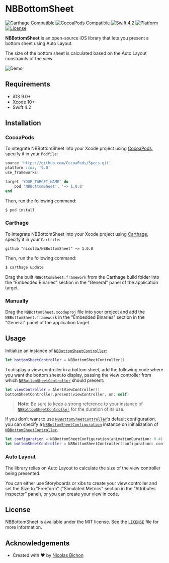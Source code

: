 # NBBottomSheet

[![Carthage Compatible](https://img.shields.io/badge/Carthage-compatible-4BC51D.svg)](https://github.com/Carthage/Carthage)
[![CocoaPods Compatible](https://img.shields.io/cocoapods/v/NBBottomSheet.svg)](http://cocoapods.org/pods/NBBottomSheet)
[![Swift 4.2](https://img.shields.io/badge/Swift-4.2-orange.svg?style=flat)](https://developer.apple.com/swift/)
[![Platform](https://img.shields.io/cocoapods/p/NBBottomSheet.svg)](http://www.apple.com/ios/)
[![License](https://img.shields.io/github/license/nicol3a/NBBottomSheet.svg)](https://github.com/nicol3a/NBBottomSheet/blob/master/LICENSE)

**NBBottomSheet** is an open-source iOS library that lets you present a bottom sheet using Auto Layout.

The size of the bottom sheet is calculated based on the Auto Layout constraints of the view.

![Demo](https://github.com/nicol3a/NBBottomSheet/blob/master/demo.gif)

## Requirements

* iOS 9.0+
* Xcode 10+
* Swift 4.2

## Installation

### CocoaPods

To integrate NBBottomSheet into your Xcode project using [CocoaPods](http://cocoapods.org), specify it in your `Podfile`:

```ruby
source 'https://github.com/CocoaPods/Specs.git'
platform :ios, '9.0'
use_frameworks!

target 'YOUR_TARGET_NAME' do
    pod 'NBBottomSheet', '~> 1.0.0'
end

```

Then, run the following command:

```bash
$ pod install
```

### Carthage

To integrate NBBottomSheet into your Xcode project using [Carthage](https://github.com/Carthage/Carthage), specify it in your `Cartfile`:

```ogdl
github "nicol3a/NBBottomSheet" ~> 1.0.0
```

Then, run the following command:

```bash
$ carthage update
```

Drag the built `NBBottomSheet.framework` from the Carthage build folder into the “Embedded Binaries” section in the "General" panel of the application target.

### Manually

Drag the `NBBottomSheet.xcodeproj` file into your project and add the `NBBottomSheet.framework` in the "Embedded Binaries" section in the "General" panel of the application target.

## Usage

Initialize an instance of [`NBBottomSheetController`](https://github.com/nicol3a/NBBottomSheet/blob/master/NBBottomSheet/NBBottomSheet/Sources/NBBottomSheetController.swift):

```swift
let bottomSheetController = NBBottomSheetController()
```

To display a view controller in a bottom sheet, add the following code where you want the bottom sheet to display, passing the view controller from which [`NBBottomSheetController`](https://github.com/nicol3a/NBBottomSheet/blob/master/NBBottomSheet/NBBottomSheet/Sources/NBBottomSheetController.swift) should present:

```swift
let viewController = AlertViewController()
bottomSheetController.present(viewController, on: self)
```

> **Note:** Be sure to keep a strong reference to your instance of [`NBBottomSheetController`](https://github.com/nicol3a/NBBottomSheet/blob/master/NBBottomSheet/NBBottomSheet/Sources/NBBottomSheetController.swift) for the duration of its use.

If you don’t want to use [`NBBottomSheetController`](https://github.com/nicol3a/NBBottomSheet/blob/master/NBBottomSheet/NBBottomSheet/Sources/NBBottomSheetController.swift)’s default configuration, you can specify a [`NBBottomSheetConfiguration`](https://github.com/nicol3a/NBBottomSheet/blob/master/NBBottomSheet/NBBottomSheet/Sources/NBBottomSheetConfiguration.swift) instance on initialization of [`NBBottomSheetController`](https://github.com/nicol3a/NBBottomSheet/blob/master/NBBottomSheet/NBBottomSheet/Sources/NBBottomSheetController.swift).

```swift
let configuration = NBBottomSheetConfiguration(animationDuration: 0.4)
let bottomSheetController = NBBottomSheetController(configuration: configuration)
```

### Auto Layout

The library relies on Auto Layout to calculate the size of the view controller being presented.

You can either use Storyboards or xibs to create your view controller and set the Size to "Freeform" ("Simulated Metrics" section in the "Attributes inspector" panel), or you can create your view in code.

## License

NBBottomSheet is available under the MIT license. See the [`LICENSE`](https://github.com/nicol3a/NBBottomSheet/blob/master/LICENSE) file for more information.

## Acknowledgements

- Created with ❤️ by [Nicolas Bichon](https://twitter.com/nicol3a)